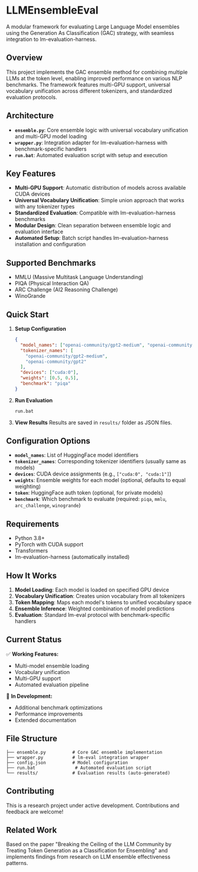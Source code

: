 # LLMEnsembleEval

A modular framework for evaluating Large Language Model ensembles using the Generation As Classification (GAC) strategy, with seamless integration to lm-evaluation-harness.

## Overview

This project implements the GAC ensemble method for combining multiple LLMs at the token level, enabling improved performance on various NLP benchmarks. The framework features multi-GPU support, universal vocabulary unification across different tokenizers, and standardized evaluation protocols.

## Architecture

- **`ensemble.py`**: Core ensemble logic with universal vocabulary unification and multi-GPU model loading
- **`wrapper.py`**: Integration adapter for lm-evaluation-harness with benchmark-specific handlers
- **`run.bat`**: Automated evaluation script with setup and execution

## Key Features

- **Multi-GPU Support**: Automatic distribution of models across available CUDA devices
- **Universal Vocabulary Unification**: Simple union approach that works with any tokenizer types
- **Standardized Evaluation**: Compatible with lm-evaluation-harness benchmarks
- **Modular Design**: Clean separation between ensemble logic and evaluation interface
- **Automated Setup**: Batch script handles lm-evaluation-harness installation and configuration

## Supported Benchmarks

- MMLU (Massive Multitask Language Understanding)
- PIQA (Physical Interaction QA)
- ARC Challenge (AI2 Reasoning Challenge)
- WinoGrande

## Quick Start

1. **Setup Configuration**

   ```json
   {
     "model_names": ["openai-community/gpt2-medium", "openai-community/gpt2"],
     "tokenizer_names": [
       "openai-community/gpt2-medium",
       "openai-community/gpt2"
     ],
     "devices": ["cuda:0"],
     "weights": [0.5, 0.5],
     "benchmark": "piqa"
   }
   ```

2. **Run Evaluation**

   ```bash
   run.bat
   ```

3. **View Results**
   Results are saved in `results/` folder as JSON files.

## Configuration Options

- **`model_names`**: List of HuggingFace model identifiers
- **`tokenizer_names`**: Corresponding tokenizer identifiers (usually same as models)
- **`devices`**: CUDA device assignments (e.g., `["cuda:0", "cuda:1"]`)
- **`weights`**: Ensemble weights for each model (optional, defaults to equal weighting)
- **`token`**: HuggingFace auth token (optional, for private models)
- **`benchmark`**: Which benchmark to evaluate (required: `piqa`, `mmlu`, `arc_challenge`, `winogrande`)

## Requirements

- Python 3.8+
- PyTorch with CUDA support
- Transformers
- lm-evaluation-harness (automatically installed)

## How It Works

1. **Model Loading**: Each model is loaded on specified GPU device
2. **Vocabulary Unification**: Creates union vocabulary from all tokenizers
3. **Token Mapping**: Maps each model's tokens to unified vocabulary space
4. **Ensemble Inference**: Weighted combination of model predictions
5. **Evaluation**: Standard lm-eval protocol with benchmark-specific handlers

## Current Status

✅ **Working Features:**

- Multi-model ensemble loading
- Vocabulary unification
- Multi-GPU support
- Automated evaluation pipeline

🚧 **In Development:**

- Additional benchmark optimizations
- Performance improvements
- Extended documentation

## File Structure

```
├── ensemble.py          # Core GAC ensemble implementation
├── wrapper.py           # lm-eval integration wrapper
├── config.json          # Model configuration
├── run.bat               # Automated evaluation script
└── results/             # Evaluation results (auto-generated)
```

## Contributing

This is a research project under active development. Contributions and feedback are welcome!

## Related Work

Based on the paper "Breaking the Ceiling of the LLM Community by Treating Token Generation as a Classification for Ensembling" and implements findings from research on LLM ensemble effectiveness patterns.
